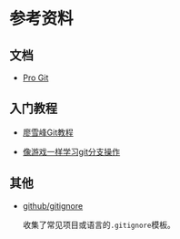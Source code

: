 # 参考资料

## 文档

- [Pro Git](https://git-scm.com/book/zh/v2)

## 入门教程

- [廖雪峰Git教程](http://www.liaoxuefeng.com/wiki/0013739516305929606dd18361248578c67b8067c8c017b000)

- [像游戏一样学习git分支操作](https://learngitbranching.js.org/?locale=zh_CN)

## 其他

- [github/gitignore](https://github.com/github/gitignore)

  收集了常见项目或语言的`.gitignore`模板。